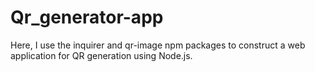 # Qr_generator-app
Here, I use the inquirer and qr-image npm packages to construct a web application for QR generation using Node.js.
